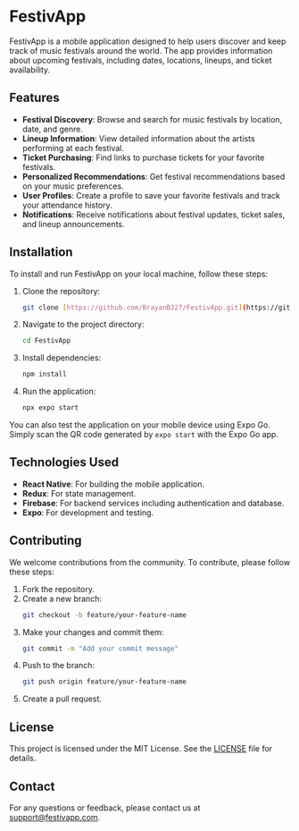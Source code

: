 # FestivApp

FestivApp is a mobile application designed to help users discover and keep track of music festivals around the world. The app provides information about upcoming festivals, including dates, locations, lineups, and ticket availability.

## Features

- **Festival Discovery**: Browse and search for music festivals by location, date, and genre.
- **Lineup Information**: View detailed information about the artists performing at each festival.
- **Ticket Purchasing**: Find links to purchase tickets for your favorite festivals.
- **Personalized Recommendations**: Get festival recommendations based on your music preferences.
- **User Profiles**: Create a profile to save your favorite festivals and track your attendance history.
- **Notifications**: Receive notifications about festival updates, ticket sales, and lineup announcements.

## Installation

To install and run FestivApp on your local machine, follow these steps:

1. Clone the repository:
    ```sh
    git clone [https://github.com/BrayanBJ27/FestivApp.git](https://github.com/BrayanBJ27/FestivApp.git)
    ```
2. Navigate to the project directory:
    ```sh
    cd FestivApp
    ```
3. Install dependencies:
    ```sh
    npm install
    ```
4. Run the application:
    ```sh
    npx expo start
    ```

You can also test the application on your mobile device using Expo Go. Simply scan the QR code generated by `expo start` with the Expo Go app.

## Technologies Used

- **React Native**: For building the mobile application.
- **Redux**: For state management.
- **Firebase**: For backend services including authentication and database.
- **Expo**: For development and testing.

## Contributing

We welcome contributions from the community. To contribute, please follow these steps:

1. Fork the repository.
2. Create a new branch:
    ```sh
    git checkout -b feature/your-feature-name
    ```
3. Make your changes and commit them:
    ```sh
    git commit -m "Add your commit message"
    ```
4. Push to the branch:
    ```sh
    git push origin feature/your-feature-name
    ```
5. Create a pull request.

## License

This project is licensed under the MIT License. See the [LICENSE](LICENSE) file for details.

## Contact

For any questions or feedback, please contact us at support@festivapp.com.
